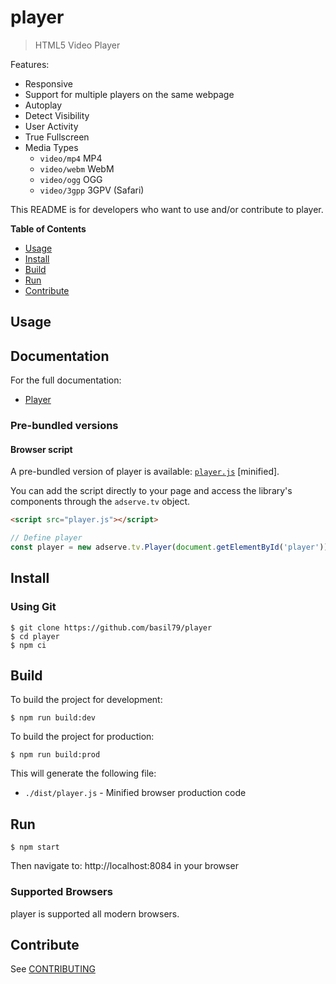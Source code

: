 # player

> HTML5 Video Player

Features:

- Responsive
- Support for multiple players on the same webpage
- Autoplay
- Detect Visibility
- User Activity
- True Fullscreen
- Media Types
  - `video/mp4` MP4
  - `video/webm` WebM
  - `video/ogg` OGG
  - `video/3gpp` 3GPV (Safari)

This README is for developers who want to use and/or contribute to player.

**Table of Contents**

- [Usage](#Usage)
- [Install](#Install)
- [Build](#Build)
- [Run](#Run)
- [Contribute](#Contribute)


## Usage



## Documentation

For the full documentation:

* [Player](docs/PLAYER.md)

### Pre-bundled versions

#### Browser script

A pre-bundled version of player is available: [`player.js`](dist/player.js) [minified].

You can add the script directly to your page and access the library's components through the `adserve.tv` object.

```html
<script src="player.js"></script>
```

```javascript
// Define player
const player = new adserve.tv.Player(document.getElementById('player'));
```

## Install

### Using Git

    $ git clone https://github.com/basil79/player
    $ cd player
    $ npm ci


## Build

To build the project for development:

    $ npm run build:dev

To build the project for production:

    $ npm run build:prod

This will generate the following file:

+ `./dist/player.js` - Minified browser production code

## Run

    $ npm start

Then navigate to: http://localhost:8084 in your browser

### Supported Browsers

player is supported all modern browsers.

## Contribute

See [CONTRIBUTING](./CONTRIBUTING.md)
